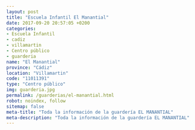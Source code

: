 ```yaml
---
layout: post
title: "Escuela Infantil El Manantial"
date: 2017-09-20 20:57:05 +0200
categories:
- Escuela Infantil
- cadiz
- villamartin
- Centro público
- guarderia
name: "El Manantial"
province: "Cádiz"
location: "Villamartin"
code: "11011391"
type: "Centro público"
img: guarderia.jpg
permalink: /guarderias/el-manantial.html
robot: noindex, follow
sitemap: false
meta-title: "Toda la información de la guardería EL MANANTIAL"
meta-description: "Toda la información de la guardería EL MANANTIAL"
---
```


